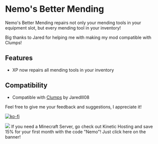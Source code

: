 # Nemo's Better Mending 

Nemo's Better Mending repairs not only your mending tools in your equipment slot, 
but every mending tool in your inventory!

Big thanks to Jared for helping me with making my mod compatible with Clumps!

## Features
- XP now repairs all mending tools in your inventory

## Compatibility
- Compatible with [Clumps](https://www.curseforge.com/minecraft/mc-mods/clumps) by Jaredlll08

Feel free to give me your feedback and suggestions, I appreciate it!

[![ko-fi](https://ko-fi.com/img/githubbutton_sm.svg)](https://ko-fi.com/J3J5UXAPK)

[![](https://imgur.com/lguE51t.png)](https://billing.kinetichosting.net/aff.php?aff=679)
If you need a Minecraft Server, go check out Kinetic Hosting and save 15% for your first month with the code "Nemo"! Just click here on the banner!